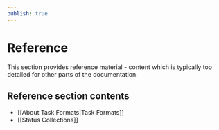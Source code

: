 ```yaml
---
publish: true
---
```


# Reference

This section provides reference material - content which is typically too detailed for other parts of the documentation.

## Reference section contents

- [[About Task Formats|Task Formats]]
- [[Status Collections]]
